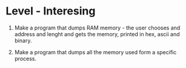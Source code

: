 # Level - Interesing

1. Make a program that dumps RAM memory - the user chooses and address and lenght and gets the memory, printed in hex, ascii and binary.

2. Make a program that dumps all the memory used form a specific process.
